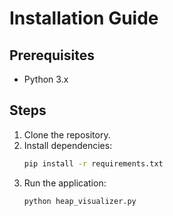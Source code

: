 # Installation Guide

## Prerequisites

- Python 3.x

## Steps

1. Clone the repository.
2. Install dependencies:
   ```bash
   pip install -r requirements.txt
   ```
3. Run the application:
   ```bash
   python heap_visualizer.py
   ```
